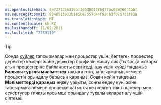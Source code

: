 ```yaml
---
ms.openlocfilehash: 4e7271356319bf3653801085477ac98876644bbf
ms.sourcegitcommit: 834651b933b1e50e7557d44f926a3fb757c1f83a
ms.translationtype: MT
ms.contentlocale: kk-KZ
ms.lasthandoff: 11/02/2021
ms.locfileid: "7733119"
---
```

> [!TIP] 
> Сонда [күйлер](../audience-insights/system.md#status-definitions) тапсырмалар мен процестер үшін. Көптеген процестер деректер көздері және деректер профилін жасау сияқты басқа жоғары ағын процестеріне байланысты [сергітеді](../audience-insights/system.md#refresh-processes). ашу үшін күйді таңдаңыз **Барысы туралы мәліметтер** тақтаға өтіп, тапсырманың немесе процестің орындалу барысын қараңыз. Содан кейін таңдаңыз **Мәліметтерді қараңыз** өңдеу уақыты, соңғы өңдеу күні және тапсырмаға немесе процеске қатысты кез келген тиісті қателер мен ескертулер сияқты қосымша орындалу туралы ақпарат алу үшін сілтеме.
